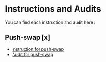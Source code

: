 # Instructions and Audits

You can find each instruction and audit here :

## Push-swap [x]

- [Instruction for push-swap](https://github.com/01-edu/public/tree/master/subjects/push-swap)
- [Audit for push-swap](https://github.com/01-edu/public/tree/master/subjects/push-swap/audit)